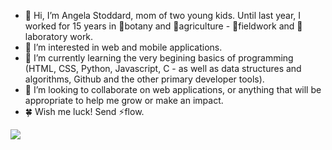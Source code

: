 - 👋 Hi, I’m Angela Stoddard, mom of two young kids. Until last year, I worked for 15 years in 🌿botany and 🐞agriculture - 🥾fieldwork  and 🔬laboratory work. 
- 👀 I’m interested in web and mobile applications.
- 🌱 I’m currently learning the very begining basics of programming (HTML, CSS, Python, Javascript, C - as well as data structures and algorithms, Github and the other primary developer tools).
- 💞️ I’m looking to collaborate on web applications, or anything that will be appropriate to help me grow or make an impact.
- 🍀 Wish me luck! Send ⚡flow.

<img src="https://wakatime-languages-pie-svg.vercel.app/svg?username=astoddard514&uuid=b43d46f8-9dfb-4dd1-a8a7-c9fe6a5374dc"/>


